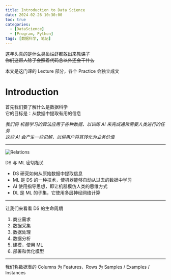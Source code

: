 ```yaml
---
title: Introduction to Data Science
date: 2024-02-26 10:30:00
toc: true
categories:
  - [DataScience]
  - [Program, Python]
tags: [数据科学, 笔记]
---
```


~~这年头真的是什么臭鱼烂虾都敢出来教课了~~  
~~你们这帮人除了会照着代码念以外还会干什么~~

本文是这门课的 Lecture 部分，各个 Practice 会独立成文

<!-- more -->

# Introduction

首先我们要了解什么是数据科学  
它的目标是：从数据中提取有用的信息

_我们将 机器学习的算法应用于各种数据，以训练 AI 来完成通常需要人类进行的任务_  
_这些 AI 会产生一些见解，以供用户将其转化为业务价值_

---

![Relations](Relations.jpg)

DS 与 ML 密切相关

- DS 研究如何从原始数据中提取信息
- ML 是 DS 的一种技术，使机器能够自动从过去的数据中学习
- AI 使用指导思想，即让机器模仿人类的思维方式
- DL 是 ML 的子集，它使用多层神经网络计算

---

让我们来看看 DS 的生命周期

1. 商业需求
2. 数据采集
3. 数据处理
4. 数据分析
5. 建模，使用 ML
6. 部署和优化模型

---

我们称数据表的 Columns 为 Features，Rows 为 Samples / Examples / Instances
